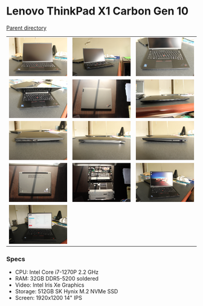 # Lenovo ThinkPad X1 Carbon Gen 10
[Parent directory](../index.md)

<table>
  <tr>
    <td><img src='IMG_6940.JPG'/></td>
    <td><img src='IMG_6942.JPG'/></td>
    <td><img src='IMG_6943.JPG'/></td>
  </tr>
  <tr>
    <td><img src='IMG_6944.JPG'/></td>
    <td><img src='IMG_6945.JPG'/></td>
    <td><img src='IMG_6946.JPG'/></td>
  </tr>
  <tr>
    <td><img src='IMG_6954.JPG'/></td>
    <td><img src='IMG_6955.JPG'/></td>
    <td><img src='IMG_6956.JPG'/></td>
  </tr>
  <tr>
    <td><img src='IMG_6957.JPG'/></td>
    <td><img src='IMG_6951.JPG'/></td>
	<td><img src='IMG_6952.JPG'/></td>
  </tr>
  <tr>
    <td><img src='IMG_6953.JPG'/></td>
  </tr>
</table>

### Specs

* CPU: Intel Core i7-1270P 2.2 GHz
* RAM: 32GB DDR5-5200 soldered
* Video: Intel Iris Xe Graphics
* Storage: 512GB SK Hynix M.2 NVMe SSD
* Screen: 1920x1200 14" IPS